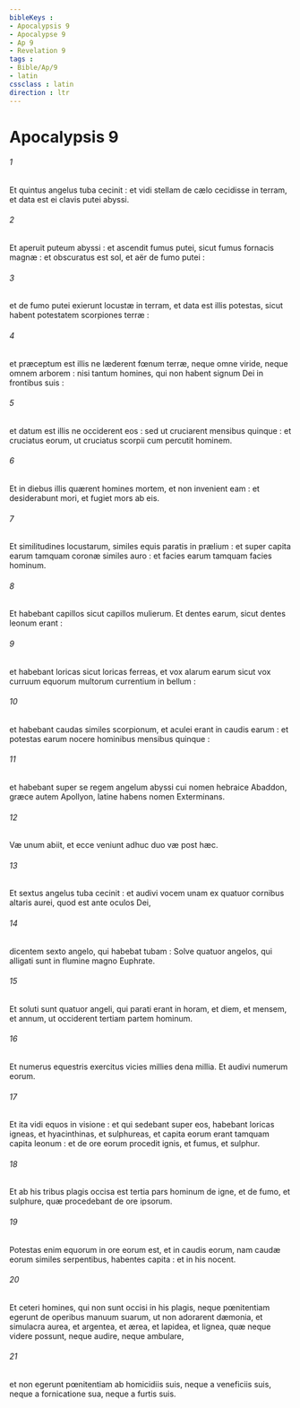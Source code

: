 ```yaml
---
bibleKeys : 
- Apocalypsis 9
- Apocalypse 9
- Ap 9
- Revelation 9
tags : 
- Bible/Ap/9
- latin
cssclass : latin
direction : ltr
---
```


# Apocalypsis 9

###### 1
Et quintus angelus tuba cecinit : et vidi stellam de cælo cecidisse in terram, et data est ei clavis putei abyssi.
###### 2
Et aperuit puteum abyssi : et ascendit fumus putei, sicut fumus fornacis magnæ : et obscuratus est sol, et aër de fumo putei :
###### 3
et de fumo putei exierunt locustæ in terram, et data est illis potestas, sicut habent potestatem scorpiones terræ :
###### 4
et præceptum est illis ne læderent fœnum terræ, neque omne viride, neque omnem arborem : nisi tantum homines, qui non habent signum Dei in frontibus suis :
###### 5
et datum est illis ne occiderent eos : sed ut cruciarent mensibus quinque : et cruciatus eorum, ut cruciatus scorpii cum percutit hominem.
###### 6
Et in diebus illis quærent homines mortem, et non invenient eam : et desiderabunt mori, et fugiet mors ab eis.
###### 7
Et similitudines locustarum, similes equis paratis in prælium : et super capita earum tamquam coronæ similes auro : et facies earum tamquam facies hominum.
###### 8
Et habebant capillos sicut capillos mulierum. Et dentes earum, sicut dentes leonum erant :
###### 9
et habebant loricas sicut loricas ferreas, et vox alarum earum sicut vox curruum equorum multorum currentium in bellum :
###### 10
et habebant caudas similes scorpionum, et aculei erant in caudis earum : et potestas earum nocere hominibus mensibus quinque :
###### 11
et habebant super se regem angelum abyssi cui nomen hebraice Abaddon, græce autem Apollyon, latine habens nomen Exterminans.
###### 12
Væ unum abiit, et ecce veniunt adhuc duo væ post hæc.
###### 13
Et sextus angelus tuba cecinit : et audivi vocem unam ex quatuor cornibus altaris aurei, quod est ante oculos Dei,
###### 14
dicentem sexto angelo, qui habebat tubam : Solve quatuor angelos, qui alligati sunt in flumine magno Euphrate.
###### 15
Et soluti sunt quatuor angeli, qui parati erant in horam, et diem, et mensem, et annum, ut occiderent tertiam partem hominum.
###### 16
Et numerus equestris exercitus vicies millies dena millia. Et audivi numerum eorum.
###### 17
Et ita vidi equos in visione : et qui sedebant super eos, habebant loricas igneas, et hyacinthinas, et sulphureas, et capita eorum erant tamquam capita leonum : et de ore eorum procedit ignis, et fumus, et sulphur.
###### 18
Et ab his tribus plagis occisa est tertia pars hominum de igne, et de fumo, et sulphure, quæ procedebant de ore ipsorum.
###### 19
Potestas enim equorum in ore eorum est, et in caudis eorum, nam caudæ eorum similes serpentibus, habentes capita : et in his nocent.
###### 20
Et ceteri homines, qui non sunt occisi in his plagis, neque pœnitentiam egerunt de operibus manuum suarum, ut non adorarent dæmonia, et simulacra aurea, et argentea, et ærea, et lapidea, et lignea, quæ neque videre possunt, neque audire, neque ambulare,
###### 21
et non egerunt pœnitentiam ab homicidiis suis, neque a veneficiis suis, neque a fornicatione sua, neque a furtis suis.
